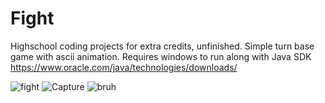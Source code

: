 # Fight

Highschool coding projects for extra credits, unfinished. Simple turn base game with ascii animation. Requires windows to run along with Java SDK https://www.oracle.com/java/technologies/downloads/

![fight](https://github.com/DragonChaserz/Fight/assets/134168145/fde61cd3-7133-4104-8543-e199484b4834)
![Capture](https://github.com/DragonChaserz/Fight/assets/134168145/e5116d58-803c-4495-ad4d-88c82af0da0c)
![bruh](https://github.com/DragonChaserz/Fight/assets/134168145/5a8d6035-b113-4160-af96-da3bc6ae8889)
